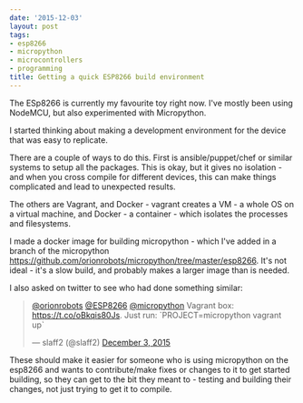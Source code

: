 ```yaml
---
date: '2015-12-03'
layout: post
tags:
- esp8266
- micropython
- microcontrollers
- programming
title: Getting a quick ESP8266 build environment
---
```

The ESp8266 is currently my favourite toy right now. I've mostly been using NodeMCU, but also experimented with Micropython.

I started thinking about making a development environment for the device that was easy to replicate.

There are a couple of ways to do this.
First is ansible/puppet/chef or similar systems to setup all the packages. This is okay, but it gives no isolation -
and when you cross compile for different devices, this can make things complicated and lead to unexpected results.

The others are Vagrant, and Docker - vagrant creates a VM - a whole OS on a virtual machine,
and Docker - a container - which isolates the processes and filesystems.

I made a docker image for building micropython - which I've added in a branch of the micropython
<https://github.com/orionrobots/micropython/tree/master/esp8266>.
It's not ideal - it's a slow build, and probably makes a larger image than is needed.

I also asked on twitter to see who had done something similar:

<blockquote class="twitter-tweet" lang="en"><p lang="en" dir="ltr"><a href="https://twitter.com/orionrobots">@orionrobots</a> <a href="https://twitter.com/ESP8266">@ESP8266</a> <a href="https://twitter.com/micropython">@micropython</a> Vagrant box: <a href="https://t.co/oBkqis80Js">https://t.co/oBkqis80Js</a>. Just run: `PROJECT=micropython vagrant up`</p>&mdash; slaff2 (@slaff2) <a href="https://twitter.com/slaff2/status/672398877777989633">December 3, 2015</a></blockquote>
<script async src="//platform.twitter.com/widgets.js" charset="utf-8"></script>

These should make it easier for someone who is using micropython on the esp8266 and wants to
contribute/make fixes or changes to it to get started building, so they can get to the bit they meant to -
testing and building their changes, not just trying to get it to compile.
